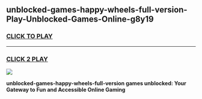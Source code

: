 
## unblocked-games-happy-wheels-full-version-Play-Unblocked-Games-Online-g8y19
<h3>
<a href="https://premium76.site?title=unblocked-games-happy-wheels-full-version&ref=24A">CLICK TO PLAY</a></h3>
<hr>

<h3>
<a href="https://premium76.site?title=unblocked-games-happy-wheels-full-version&ref=24A">CLICK 2 PLAY</a>
  
</h3>

<a href="https://premium76.site?title=unblocked-games-happy-wheels-full-version&ref=24A"><img src="https://clearcache.store/games.png"></a>


**unblocked-games-happy-wheels-full-version games unblocked: Your Gateway to Fun and Accessible Online Gaming**
